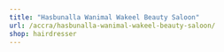 ```yaml
---
title: "Hasbunalla Wanimal Wakeel Beauty Saloon"
url: /accra/hasbunalla-wanimal-wakeel-beauty-saloon/
shop: hairdresser
---
```

